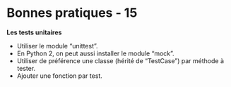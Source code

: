 <!-- .slide: -->

# Bonnes pratiques - 15

**Les tests unitaires**

* Utiliser le module “unittest”.
* En Python 2, on peut aussi installer le module “mock”.
* Utiliser de préférence une classe (hérité de “TestCase”) par méthode à tester.
* Ajouter une fonction par test.
